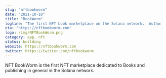 ```yaml
---
slug: "nftbookworm"
date: "2021-10-10"
title: "BookWorm"
logline: "The first NFT book marketplace on the Solana network.  Authors, come and publish your book as an NFT."
cta: "https://nftbookworm.com"
logo: /img/NFTBookWorm.png
category: app, nft
status: building
website: https://nftbookworm.com
twitter: https://twitter.com/nftbookworm
---
```


NFT BookWorm is the first NFT marketplace dedicated to Books and publishing in general in the Solana network.